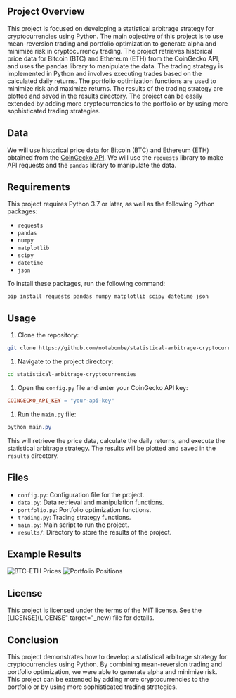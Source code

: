 ## Project Overview
This project is focused on developing a statistical arbitrage strategy for cryptocurrencies using Python. The main objective of this project is to use mean-reversion trading and portfolio optimization to generate alpha and minimize risk in cryptocurrency trading. The project retrieves historical price data for Bitcoin (BTC) and Ethereum (ETH) from the CoinGecko API, and uses the pandas library to manipulate the data. The trading strategy is implemented in Python and involves executing trades based on the calculated daily returns. The portfolio optimization functions are used to minimize risk and maximize returns. The results of the trading strategy are plotted and saved in the results directory. The project can be easily extended by adding more cryptocurrencies to the portfolio or by using more sophisticated trading strategies.
## Data
We will use historical price data for Bitcoin (BTC) and Ethereum (ETH) obtained from the <a href="https://www.coingecko.com/api/documentations/v3" target="_new">CoinGecko API</a>. We will use the `requests` library to make API requests and the `pandas` library to manipulate the data.

## Requirements
This project requires Python 3.7 or later, as well as the following Python packages:

- `requests`
- `pandas`
- `numpy`
- `matplotlib`
- `scipy`
- `datetime`
- `json`


To install these packages, run the following command:

```
pip install requests pandas numpy matplotlib scipy datetime json

```
## Usage
1. Clone the repository:
```bash
git clone https://github.com/notabombe/statistical-arbitrage-cryptocurrencies.git

```
1. Navigate to the project directory:
```bash
cd statistical-arbitrage-cryptocurrencies

```
1. Open the `config.py` file and enter your CoinGecko API key:
```makefile
COINGECKO_API_KEY = "your-api-key"

```
1. Run the `main.py` file:
```css
python main.py

```
This will retrieve the price data, calculate the daily returns, and execute the statistical arbitrage strategy. The results will be plotted and saved in the `results` directory.

## Files
* `config.py`: Configuration file for the project.
* `data.py`: Data retrieval and manipulation functions.
* `portfolio.py`: Portfolio optimization functions.
* `trading.py`: Trading strategy functions.
* `main.py`: Main script to run the project.
* `results/`: Directory to store the results of the project.

## Example Results
<img src="https://i.imgur.com/vYbhF22.png" alt="BTC-ETH Prices">
<img src="https://i.imgur.com/iwpZiKw.png" alt="Portfolio Positions">

## License
This project is licensed under the terms of the MIT license. See the [LICENSE](LICENSE" target="_new) file for details.

## Conclusion
This project demonstrates how to develop a statistical arbitrage strategy for cryptocurrencies using Python. By combining mean-reversion trading and portfolio optimization, we were able to generate alpha and minimize risk. This project can be extended by adding more cryptocurrencies to the portfolio or by using more sophisticated trading strategies.

